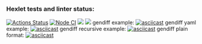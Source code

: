 ### Hexlet tests and linter status:
[![Actions Status](https://github.com/HelgiMagic/frontend-project-46/workflows/hexlet-check/badge.svg)](https://github.com/HelgiMagic/frontend-project-46/actions)
[![Node CI](https://github.com/HelgiMagic/frontend-project-46/actions/workflows/nodejs.yml/badge.svg)](https://github.com/HelgiMagic/frontend-project-46/actions/workflows/nodejs.yml)
<a href="https://codeclimate.com/github/HelgiMagic/frontend-project-46/maintainability"><img src="https://api.codeclimate.com/v1/badges/b149de33acd442d4fb8c/maintainability" /></a>
<a href="https://codeclimate.com/github/HelgiMagic/frontend-project-46/test_coverage"><img src="https://api.codeclimate.com/v1/badges/b149de33acd442d4fb8c/test_coverage" /></a>
gendiff example:
[![asciicast](https://asciinema.org/a/Zk1NKCizw8vlf4QZRglZZg0UM.svg)](https://asciinema.org/a/Zk1NKCizw8vlf4QZRglZZg0UM)
gendiff yaml example:
[![asciicast](https://asciinema.org/a/JIJZNSwhCntKFg6PYcxjIAQcQ.svg)](https://asciinema.org/a/JIJZNSwhCntKFg6PYcxjIAQcQ)
gendiff recursive example:
[![asciicast](https://asciinema.org/a/WvCuA7nbDV9FzlNbM3THvbpNv.svg)](https://asciinema.org/a/WvCuA7nbDV9FzlNbM3THvbpNv)
gendiff plain format:
[![asciicast](https://asciinema.org/a/vnInIqtHygbRuk1kpM2nscFVu.svg)](https://asciinema.org/a/vnInIqtHygbRuk1kpM2nscFVu)